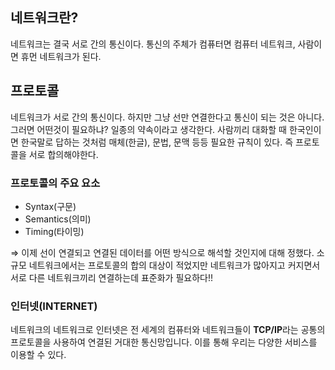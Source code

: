 ## 네트워크란?

네트워크는 결국 서로 간의 통신이다.  통신의 주체가 컴퓨터면 컴퓨터 네트워크, 사람이면 휴먼 네트워크가 된다.

## 프로토콜

네트워크가 서로 간의 통신이다. 하지만 그냥 선만 연결한다고 통신이 되는 것은 아니다. 그러면 어떤것이 필요하냐? 일종의 약속이라고 생각한다. 사람끼리 대화할 때 한국인이면 한국말로 답하는 것처럼 매체(한글), 문법, 문맥 등등 필요한 규칙이 있다. 즉 프로토콜을 서로 합의해야한다.

### 프로토콜의 주요 요소

- Syntax(구문)
- Semantics(의미)
- Timing(타이밍)

⇒ 이제 선이 연결되고 연결된 데이터를 어떤 방식으로 해석할 것인지에 대해 정했다.  소규모 네트워크에서는 프로토콜의 합의 대상이 적었지만 네트워크가 많아지고 커지면서 서로 다른 네트워크끼리 연결하는데 표준화가 필요하다!! 

### 인터넷(INTERNET)

네트워크의 네트워크로 인터넷은 전 세계의 컴퓨터와 네트워크들이 **TCP/IP**라는 공통의 프로토콜을 사용하여 연결된 거대한 통신망입니다. 이를 통해 우리는 다양한 서비스를 이용할 수 있다.







